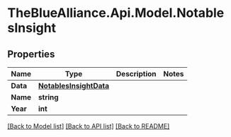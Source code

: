 # TheBlueAlliance.Api.Model.NotablesInsight

## Properties

Name | Type | Description | Notes
------------ | ------------- | ------------- | -------------
**Data** | [**NotablesInsightData**](NotablesInsightData.md) |  | 
**Name** | **string** |  | 
**Year** | **int** |  | 

[[Back to Model list]](../README.md#documentation-for-models) [[Back to API list]](../README.md#documentation-for-api-endpoints) [[Back to README]](../README.md)

